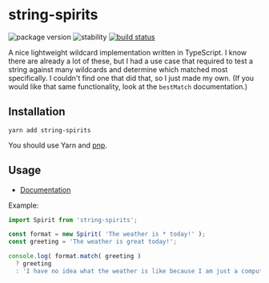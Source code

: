 # string-spirits
![package version](https://img.shields.io/badge/dynamic/json?color=d0d0d0&label=string-spirits&prefix=v&query=%24%5B%27dist-tags%27%5D.latest&url=https%3A%2F%2Fregistry.npmjs.com%2Fstring-spirits)
![stability](https://img.shields.io/badge/stability-release-66f29a.svg)
[![build status](https://travis-ci.org/partheseas/string-spirits.svg?branch=master)](https://travis-ci.org/partheseas/string-spirits)

A nice lightweight wildcard implementation written in TypeScript. I know there are already
a lot of these, but I had a use case that required to test a string against many wildcards
and determine which matched most specifically. I couldn't find one that did that, so
I just made my own. (If you would like that same functionality, look at the `bestMatch`
documentation.)

## Installation
```Shell
yarn add string-spirits
```
You should use Yarn and [pnp](https://yarnpkg.com/en/docs/pnp).

## Usage
- [Documentation](https://string-spirits.now.sh)

Example:
```JavaScript
import Spirit from 'string-spirits';

const format = new Spirit( 'The weather is * today!' );
const greeting = 'The weather is great today!';

console.log( format.match( greeting )
  ? greeting
  : 'I have no idea what the weather is like because I am just a computer!' );
```

